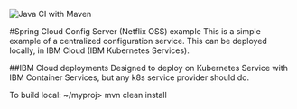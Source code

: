 ![Java CI with Maven](https://github.com/acmthinks/myproj/workflows/Java%20CI%20with%20Maven/badge.svg)

#Spring Cloud Config Server (Netflix OSS) example
This is a simple example of a centralized configuration service. This can be deployed locally, in IBM Cloud (IBM Kubernetes Services). 

##IBM Cloud deployments
Designed to deploy on Kubernetes Service with IBM Container Services, but any k8s service provider should do.


To build local:
~/myproj> mvn clean install
